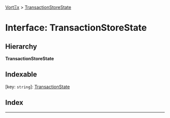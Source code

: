 [VortΞx](../README.md) > [TransactionStoreState](../interfaces/transactionstorestate.md)

# Interface: TransactionStoreState

## Hierarchy

**TransactionStoreState**

## Indexable

\[key: `string`\]:&nbsp;[TransactionState](transactionstate.md)
## Index

---


